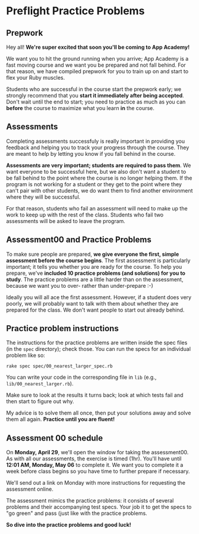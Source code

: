 # Preflight Practice Problems

## Prepwork

Hey all! **We're super excited that soon you'll be coming to App
Academy!**

We want you to hit the ground running when you arrive; App Academy is
a fast moving course and we want you be prepared and not fall
behind. For that reason, we have compiled prepwork for you to train up
on and start to flex your Ruby muscles.

Students who are successful in the course start the prepwork early; we
strongly recommend that you **start it immediately after being
accepted**. Don't wait until the end to start; you need to practice as
much as you can **before** the course to maximize what you learn
**in** the course.

## Assessments

Completing assessments successfuly is really important in providing
you feedback and helping you to track your progress through the
course. They are meant to help by letting you know if you fall behind
in the course.

**Assessments are very important; students are required to pass
them**. We want everyone to be successful here, but we also don't want
a student to be fall behind to the point where the course is no longer
helping them. If the program is not working for a student or they get
to the point where they can't pair with other students, we do want
them to find another environment where they will be successful.

For that reason, students who fail an assessment will need to make up
the work to keep up with the rest of the class. Students who fail two
assessments will be asked to leave the program.

## Assessment00 and Practice Problems

To make sure people are prepared, **we give everyone the first, simple
assessment before the course begins**. The first assessment is
particularly important; it tells you whether you are ready for the
course. To help you prepare, we've **included 10 practice problems
(and solutions) for you to study**. The practice problems are a little
harder than on the assessment, because we want you to over- rather
than under-prepare :-)

Ideally you will all ace the first assessment. However, if a student
does very poorly, we will probably want to talk with them about
whether they are prepared for the class. We don't want people to start
out already behind.

## Practice problem instructions

The instructions for the practice problems are written inside the spec
files (in the `spec` directory); check those. You can run the specs
for an individual problem like so:

    rake spec spec/00_nearest_larger_spec.rb

You can write your code in the corresponding file in `lib` (e.g.,
`lib/00_nearest_larger.rb`).

Make sure to look at the results it turns back; look at which tests
fail and then start to figure out why.

My advice is to solve them all once, then put your solutions away and
solve them all again. **Practice until you are fluent!**

## Assessment 00 schedule

On **Monday, April 29**, we'll open the window for taking the
assessment00. As with all our assessments, the exercise is timed
(1hr). You'll have until **12:01 AM, Monday, May 06** to complete
it. We want you to complete it a week before class begins so you have
time to further prepare if necessary.

We'll send out a link on Monday with more instructions for requesting
the assessment online.

The assessment mimics the practice problems: it consists of several
problems and their accompanying test specs. Your job it to get the
specs to "go green" and pass (just like with the practice problems.

**So dive into the practice problems and good luck!**
